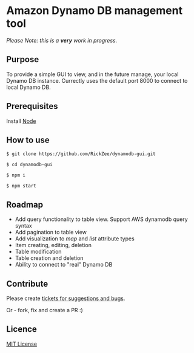 # Amazon Dynamo DB management tool

*Please Note: this is a __very__ work in progress.* 

## Purpose ## 
To provide a simple GUI to view, and in the future manage, your local Dynamo DB instance.
Currectly uses the default port 8000 to connect to local Dynamo DB.

## Prerequisites ##

Install [Node](https://nodejs.org/en/)

## How to use ##

```
$ git clone https://github.com/RickZee/dynamodb-gui.git
```

```
$ cd dynamodb-gui
```

```
$ npm i
```

```
$ npm start
```

## Roadmap

* Add query functionality to table view. Support AWS dynamodb query syntax
* Add pagination to table view
* Add visualization to *map* and *list* attribute types
* Item creating, editing, deletion
* Table modification
* Table creation and deletion
* Ability to connect to "real" Dynamo DB

## Contribute ##

Please create [tickets for suggestions and bugs](https://github.com/RickZee/dynamodb-gui/issues). 

Or - fork, fix and create a PR :)

## Licence ##

[MIT License](https://github.com/RickZee/dynamodb-gui/blob/master/LICENSE)
